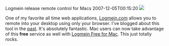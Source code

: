 Logmein release remote control for Macs
2007-12-05T00:15:20
![](https://secure.logmein.com/images/logos/logolmi.gif)

One of my favorite all time web applications, [Logmein.com](http://www.logmein.com) allows you to remote into your desktop using only your browser. I've blogged about this tool in the [past](http://mike-ward.net/blog?p=c30e9d86-613c-4877-ac54-d5ee540348e9). It's absolutely fantastic. Mac users can now take advantage of this **free** service as well with [Logmein Free for Mac](https://secure.logmein.com/products/free/mac/Default.asp?lang=en). This just totally rocks.
